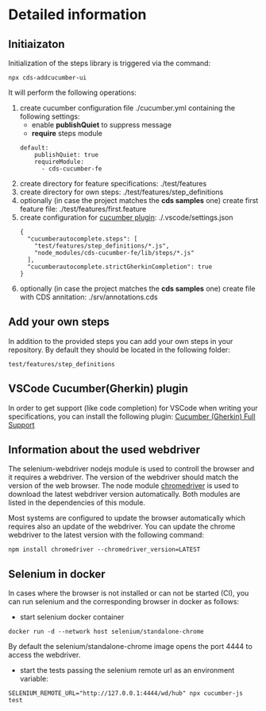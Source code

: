 # Detailed information

## Initiaizaton

Initialization of the steps library is triggered via the command:
```
npx cds-addcucumber-ui
```

It will perform the following operations:
1. create cucumber configuration file ./cucumber.yml containing the following settings:
    - enable **publishQuiet** to suppress message
    - **require** steps module
    ```
    default:
        publishQuiet: true
        requireModule:
          - cds-cucumber-fe
    ```
1. create directory for feature specifications: ./test/features
1. create directory for own steps: ./test/features/step_definitions
1. optionally (in case the project matches the **cds samples** one) create first feature file: ./test/features/first.feature
1. create configuration for [cucumber plugin](#vscode-cucumbergherkin-plugin): ./.vscode/settings.json
    ```
    {
      "cucumberautocomplete.steps": [
        "test/features/step_definitions/*.js",
        "node_modules/cds-cucumber-fe/lib/steps/*.js"
      ],
      "cucumberautocomplete.strictGherkinCompletion": true
    }
    ```
1. optionally (in case the project matches the **cds samples** one) create file with CDS annitation: ./srv/annotations.cds

## Add your own steps

In addition to the provided steps you can add your own steps in your repository.
By default they should be located in the following folder:

```
test/features/step_definitions
```

## VSCode Cucumber(Gherkin) plugin

In order to get support (like code completion) for VSCode when writing your specifications, you can install the following plugin:
[Cucumber (Gherkin) Full Support](https://marketplace.visualstudio.com/items?itemName=alexkrechik.cucumberautocomplete)

## Information about the used webdriver

The selenium-webdriver nodejs module is used to controll the browser and it requires a webdriver. The version of the webdriver should match the version of the web browser. The node module [chromedriver](https://www.npmjs.com/package/chromedriver) is used to download the latest webdriver version automatically. Both modules are listed in the dependencies of this module.

Most systems are configured to update the browser automatically which requires also an update of the webdriver.
You can update the chrome webdriver to the latest version with the following command:
```
npm install chromedriver --chromedriver_version=LATEST
```

## Selenium in docker

In cases where the browser is not installed or can not be started (CI),
you can run selenium and the corresponding browser in docker as follows:

- start selenium docker container

```
docker run -d --network host selenium/standalone-chrome
```

By default the selenium/standalone-chrome image opens the port 4444 to access the webdriver.

- start the tests passing the selenium remote url as an environment variable:

```
SELENIUM_REMOTE_URL="http://127.0.0.1:4444/wd/hub" npx cucumber-js test
```
